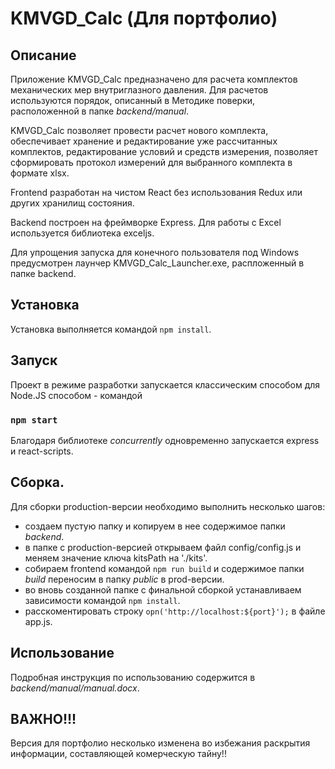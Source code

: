 # KMVGD_Calc (Для портфолио)
## Описание

Приложение KMVGD_Calc предназначено для расчета комплектов  механических мер 
внутриглазного давления. Для расчетов используются порядок, описанный в 
Методике поверки, расположенной в папке _backend/manual_.

KMVGD_Calc позволяет провести расчет нового комплекта, обеспечивает хранение и 
редактирование уже рассчитанных комплектов, редактирование условий и средств измерения, 
позволяет сформировать протокол измерений для выбранного комплекта в формате xlsx.


Frontend разработан на чистом React без использования Redux или других хранилищ состояния.

Backend построен на фреймворке Express. Для работы с Excel используется библиотека
exceljs. 

Для упрощения запуска для конечного пользователя под Windows предусмотрен лаунчер
KMVGD_Calc_Launcher.exe, распложенный в папке backend.

## Установка
Установка выполняется командой `npm install`.

## Запуск
Проект в режиме разработки запускается классическим способом для Node.JS способом - командой  
### `npm start`
Благодаря библиотеке _concurrently_ одновременно запускается express и react-scripts.

## Сборка.
Для сборки production-версии необходимо выполнить несколько шагов:
* создаем пустую папку и копируем в нее содержимое папки _backend_.
* в папке с production-версией открываем файл config/config.js и меняем значение ключа
kitsPath на './kits'.
* собираем frontend командой `npm run build` и содержимое папки _build_ переносим в 
папку _public_ в prod-версии.
* во вновь созданной папке с финальной сборкой устанавливаем зависимости 
командой `npm install`.
* расскоментировать строку `opn('http://localhost:${port}');` в файле app.js.

## Использование
Подробная инструкция по использованию содержится в _backend/manual/manual.docx_.

## ВАЖНО!!! 
Версия для портфолио несколько изменена во избежания раскрытия информации, составляющей
комерческую тайну!!

